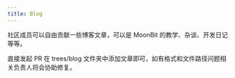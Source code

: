 ```yaml
---
title: Blog
---
```


社区成员可以自由贡献一些博客文章，可以是 MoonBit 的教学、杂谈、开发日记等等。

直接发起 PR 在 trees/blog 文件夹中添加文章即可，如有格式和文件路径问题相关负责人将会协助修复。
